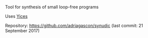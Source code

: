 Tool for synthesis of small loop-free programs

Uses [Yices](Yices)

Repository: https://github.com/adriagascon/synudic (last commit: 21 September 2017)

